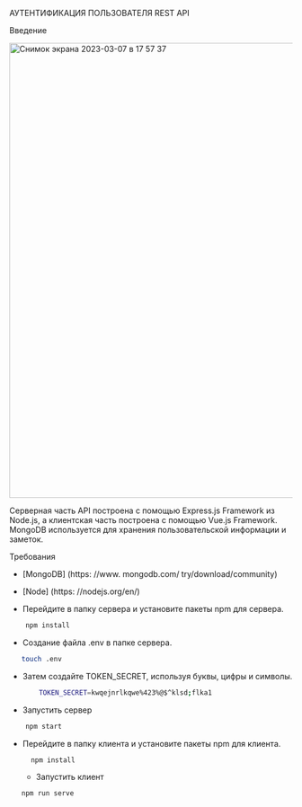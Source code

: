 АУТЕНТИФИКАЦИЯ ПОЛЬЗОВАТЕЛЯ REST API

Введение

<img width="810" alt="Снимок экрана 2023-03-07 в 17 57 37" src="https://user-images.githubusercontent.com/86431195/223494003-4869f564-04dc-410f-853b-1f47c8bcbfe3.png">

Серверная часть API построена с помощью Express.js Framework из Node.js, а клиентская часть построена с помощью Vue.js Framework. MongoDB используется для хранения пользовательской информации и заметок.

Требования

* [MongoDB] (https: //www. mongodb.com/ try/download/community)
* [Node] (https: //nodejs.org/en/)

* Перейдите в папку сервера и установите пакеты npm для сервера.

```bash
    npm install
  ```
 
* Создание файла .env в папке сервера.
 
 ```bash
    touch .env
  ```
 
* Затем создайте TOKEN_SECRET, используя буквы, цифры и символы.
 
  ```bash
      TOKEN_SECRET=kwqejnrlkqwe%423%@$^klsd;flka1
    ```
 
* Запустить сервер
 
```bash
    npm start
  ```
   
* Перейдите в папку клиента и установите пакеты npm для клиента.
   
  ```bash
    npm install
  ```
   
  * Запустить клиент
   
 ```bash
    npm run serve
  ```
   
   
